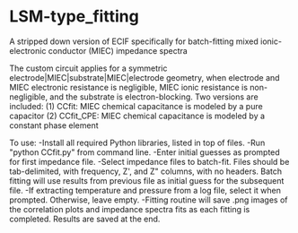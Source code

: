 # LSM-type_fitting
A stripped down version of ECIF specifically for batch-fitting mixed ionic-electronic conductor (MIEC) impedance spectra

The custom circuit applies for a symmetric electrode|MIEC|substrate|MIEC|electrode geometry, when electrode and MIEC electronic resistance is negligible, MIEC ionic resistance is non-negligible, and the substrate is electron-blocking. Two versions are included:
(1) CCfit: MIEC chemical capacitance is modeled by a pure capacitor
(2) CCfit_CPE: MIEC chemical capacitance is modeled by a constant phase element

To use:
-Install all required Python libraries, listed in top of files.
-Run "python CCfit.py" from command line.
-Enter initial guesses as prompted for first impedance file.
-Select impedance files to batch-fit. Files should be tab-delimited, with frequency, Z', and Z" columns, with no headers. Batch fitting will use results from previous file as initial guess for the subsequent file.
-If extracting temperature and pressure from a log file, select it when prompted. Otherwise, leave empty.
-Fitting routine will save .png images of the correlation plots and impedance spectra fits as each fitting is completed. Results are saved at the end.
